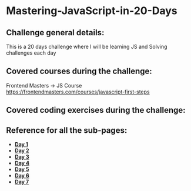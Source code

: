 # Mastering-JavaScript-in-20-Days

## Challenge general details:

This is a 20 days challenge where I will be learning JS and Solving challenges each day

## Covered courses during the challenge:

Frontend Masters -> JS Course https://frontendmasters.com/courses/javascript-first-steps

## Covered coding exercises during the challenge:

## Reference for all the sub-pages:

-  [**Day 1**](https://github.com/Issa-Abbadi/Mastering-JavaScript-in-20-Days/blob/main/Day1.md)
-  [**Day 2**](https://github.com/Issa-Abbadi/Mastering-JavaScript-in-20-Days/blob/main/Day2.md)
-  [**Day 3**](https://github.com/Issa-Abbadi/Mastering-JavaScript-in-20-Days/blob/main/Day3.md)
-  [**Day 4**](https://github.com/Issa-Abbadi/Mastering-JavaScript-in-20-Days/blob/main/Day4.md)
-  [**Day 5**](https://github.com/Issa-Abbadi/Mastering-JavaScript-in-20-Days/blob/main/Day5.md)
-  [**Day 6**](https://github.com/Issa-Abbadi/Mastering-JavaScript-in-20-Days/blob/main/Day6.md)
-  [**Day 7**](https://github.com/Issa-Abbadi/Mastering-JavaScript-in-20-Days/blob/main/Day7.md)
